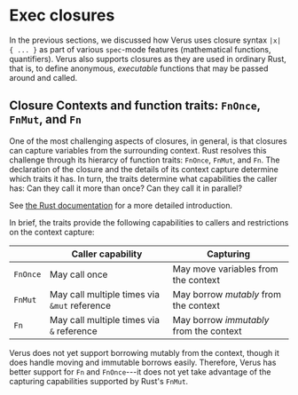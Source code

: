 # Exec closures

In the previous sections, we discussed how Verus uses closure syntax `|x| { ... }`
as part of various `spec`-mode features (mathematical functions, quantifiers).
Verus also supports closures as they are used in ordinary Rust, that is,
to define anonymous, _executable_ functions that may be passed around and called.



## Closure Contexts and function traits: `FnOnce`, `FnMut`, and `Fn`

One of the most challenging aspects of closures, in general, is that closures
can capture variables from the surrounding context.
Rust resolves this challenge through its hierarcy of function traits:
`FnOnce`, `FnMut`, and `Fn`.
The declaration of the closure and the details of its context capture determine
which traits it has. In turn,
the traits determine what capabilities the caller has: Can they call it more than
once? Can they call it in parallel?

See [the Rust documentation](https://doc.rust-lang.org/book/ch13-01-closures.html#moving-captured-values-out-of-closures-and-the-fn-traits) for a more detailed introduction.

In brief, the traits provide the following capabilities to callers and
restrictions on the context capture:

|          | Caller capability                            | Capturing                               |
|----------|----------------------------------------------|-----------------------------------------|
| `FnOnce` | May call once                                | May move variables from the context     |
| `FnMut`  | May call multiple times via `&mut` reference | May borrow _mutably_ from the context   |
| `Fn`     | May call multiple times via `&` reference    | May borrow _immutably_ from the context |

Verus does not yet support borrowing mutably from the context,
though it does handle moving and immutable borrows easily.
Therefore, Verus has better support for `Fn` and `FnOnce`---it does not yet take advantage of the
capturing capabilities supported by Rust's `FnMut`.


